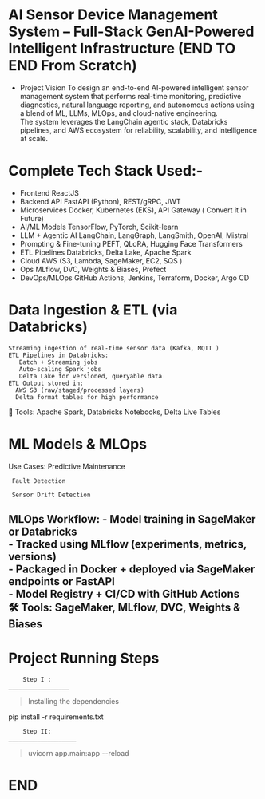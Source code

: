  # AI Sensor Device Management System – Full-Stack GenAI-Powered Intelligent Infrastructure (END TO END From Scratch)
 - Project Vision
   To design an end-to-end AI-powered intelligent sensor management system that performs real-time monitoring, predictive diagnostics, natural language reporting, and autonomous actions        using a blend of ML, LLMs, MLOps, and cloud-native engineering.   
   The system leverages the LangChain agentic stack, Databricks pipelines, and AWS ecosystem for reliability, scalability, and intelligence at scale.

# Complete Tech Stack Used:- 
   - Frontend	ReactJS 
   - Backend API	FastAPI (Python), REST/gRPC, JWT
   - Microservices	Docker, Kubernetes (EKS), API Gateway ( Convert it in Future)
   - AI/ML Models	TensorFlow, PyTorch, Scikit-learn
   - LLM + Agentic AI	LangChain, LangGraph, LangSmith, OpenAI, Mistral
   - Prompting & Fine-tuning	PEFT, QLoRA, Hugging Face Transformers
   - ETL Pipelines	Databricks, Delta Lake, Apache Spark
   - Cloud	AWS (S3, Lambda, SageMaker, EC2, SQS )
   - Ops	MLflow, DVC, Weights & Biases, Prefect
   - DevOps/MLOps	GitHub Actions, Jenkins, Terraform, Docker, Argo CD

# Data Ingestion & ETL (via Databricks)
    Streaming ingestion of real-time sensor data (Kafka, MQTT )    
    ETL Pipelines in Databricks:    
       Batch + Streaming jobs    
       Auto-scaling Spark jobs    
       Delta Lake for versioned, queryable data    
    ETL Output stored in:    
      AWS S3 (raw/staged/processed layers)       
      Delta format tables for high performance
🔧 Tools: Apache Spark, Databricks Notebooks, Delta Live Tables

# ML Models & MLOps
  Use Cases:
     Predictive Maintenance
     
     Fault Detection
     
     Sensor Drift Detection
  
  MLOps Workflow:
      - Model training in SageMaker or Databricks  
      - Tracked using MLflow (experiments, metrics, versions)      
      - Packaged in Docker + deployed via SageMaker endpoints or FastAPI      
      - Model Registry + CI/CD with GitHub Actions    
  🛠 Tools: SageMaker, MLflow, DVC, Weights & Biases
-----------------------------------------------------------------------------------------------------------------------------------------------------------------------------------------
# Project Running Steps 
        Step I :
    _________________

> Installing the dependencies

pip install -r requirements.txt 

        Step II:
    ___________________


> uvicorn app.main:app --reload

# END #
